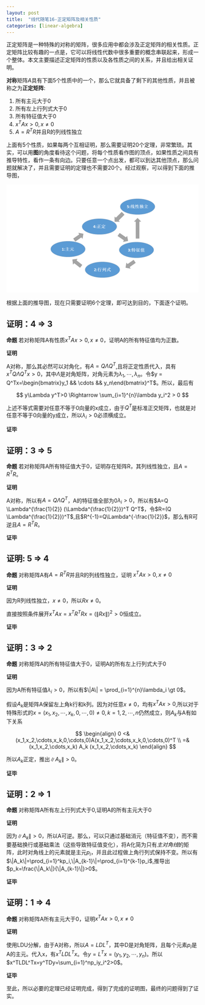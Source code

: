 ```yaml
---
layout: post
title:  "线代随笔16-正定矩阵及相关性质"
categories: [linear-algebra]
---
```


正定矩阵是一种特殊的对称的矩阵，很多应用中都会涉及正定矩阵的相关性质。正定矩阵比较有趣的一点是，它可以将线性代数中很多重要的概念串联起来，形成一个整体。本文主要描述正定矩阵的性质以及各性质之间的关系，并且给出相关证明。


**对称**矩阵$A$具有下面5个性质中的一个，那么它就具备了剩下的其他性质，并且被称之为**正定矩阵**:

1. 所有主元大于0
2. 所有左上行列式大于0
3. 所有特征值大于0
4. $x^TAx \gt 0, x \ne 0$
5. $A=R^TR$并且R的列线性独立


上面有5个性质，如果每两个互相证明，那么需要证明20个定理，非常繁琐。其实，可以用**图**的角度看待这个问题，将每个性质看作图的顶点，如果性质之间具有推导特性，看作一条有向边。只要任意一个点出发，都可以到达其他顶点，那么问题就解决了，并且需要证明的定理也不需要20个。经过观察，可以得到下面的推导图，

<img src='/img/positive_definite_proof.png'/>

根据上面的推导图，现在只需要证明6个定理，即可达到目的，下面逐个证明。


## 证明：4 $\Rightarrow$ 3

**命题** 若对称矩阵A有性质$x^TAx \gt 0, x \ne 0$，证明A的所有特征值均为正数。

**证明**

A对称，那么其必然可以对角化，有$A=Q \Lambda Q^T$,且将正定性质代入，具有$x^TQ \Lambda Q^Tx \gt 0$，其中$\Lambda$是对角矩阵，对角元素为$\lambda_1, \cdots, \lambda_n$。令$y = Q^Tx=\begin{bmatrix}y_1 && \cdots && y_n\end{bmatrix}^T$。所以，最后有

$$
	y\Lambda y^T>0 \Rightarrow \sum_{i=1}^{n}\lambda y_i^2 > 0
$$

上述不等式需要对任意不等于0向量的x成立，由于$Q^T$是标准正交矩阵，也就是对任意不等于0向量的y成立，所以$\lambda_i > 0$必须横成立。

**证毕**

## 证明：3 $\Rightarrow$ 5

**命题** 若对称矩阵A所有特征值大于0，证明存在矩阵R，其列线性独立，且$A=R^TR$。

**证明**

A对称，所以有$A=Q \Lambda Q^T$，A的特征值全部为0$\lambda_i > 0$，所以有$A=Q \Lambda^{\frac{1}{2}} (\Lambda^{\frac{1}{2}})^T Q^T$，令$R=(Q \Lambda^{\frac{1}{2}})^T$,且$R^{-1}=Q\Lambda^{-\frac{1}{2}}$，那么有R可逆且$A=R^TR$。

**证毕**


## 证明: 5 $\Rightarrow$ 4

**命题** 对称矩阵A有$A=R^TR$并且R的列线性独立，证明 $x^TAx \gt 0, x \ne 0$

**证明**

因为R列线性独立，$x\ne 0$，所以$Rx \ne 0$。

直接按照条件展开$x^TAx=x^TR^TRx=(\|Rx\|)^2>0$恒成立。 

**证毕**

## 证明：3 $\Rightarrow$ 2

**命题**  对称矩阵A的所有特征值大于0，证明A的所有左上行列式大于0

**证明**

因为A所有特征值$\lambda_i \gt 0$，所以有$\|A\| = \prod_{i=1}^{n}\lambda_i \gt 0$。

假设$A_k$是矩阵A保留左上角k行和k列。因为对任意$x \ne 0$，均有$x^TAx \gt 0$,所以对于特殊形式的$x=(x_1,x_2,\cdots,x_k,0,\cdots,0)\ne 0, k = 1,2,\cdots,n$仍然成立，则$A_k$与A有如下关系

$$
\begin{align}
	0 <& (x_1,x_2,\cdots,x_k,0,\cdots,0)A(x_1,x_2,\cdots,x_k,0,\cdots,0)^T \\ 
	  =& (x_1,x_2,\cdots,x_k) A_k (x_1,x_2,\cdots,x_k)
\end{align}
$$

所以$A_k$正定，推出$\|A_k\| \gt 0$。
 

**证毕**

## 证明：2 $\Rightarrow$ 1

**命题**  对称矩阵A所有左上行列式大于0,证明A的所有主元大于0

**证明**

因为$\|A_k\|>0$，所以A可逆。那么，可以只通过基础消元（特征值不变），而不需要基础换行或基础乘法（这些导致特征值变化），将A化简为只有$主对角线$的矩阵，此时对角线上的元素就是主元$p_i$，并且此过程做上角行列式保持不变。所以有$\|A_k\|=\prod_{i=1}^kp_i,\|A_{k-1}\|=\prod_{i=1}^{k-1}p_i$,推导出$p_k=\frac{\|A_k\|}{\|A_{k-1}\|}>0$。



**证毕**

## 证明：1 $\Rightarrow$ 4

**命题** 对称矩阵A所有主元大于0，证明$x^TAx > 0,x \ne 0$

**证明**

使用LDU分解，由于A对称，所以$A=LDL^T$，其中D是对角矩阵，且每个元素$p_i$是A的主元。代入x，有$x^TLDL^Tx$。令$y=L^Tx=(y_1,y_2,\cdots,y_n)$。所以$x^TLDL^Tx=y^TDy=\sum_{i=1}^np_iy_i^2>0$。

**证毕**

至此，所以必要的定理已经证明完成，得到了完成的证明图，最终的问题得到了证实。